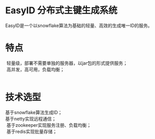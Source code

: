 # EasyID 分布式主键生成系统

EasyID是一个以snowflake算法为基础的轻量、高效的生成唯一ID的服务。<br/>

# 特点

  轻量级，部署不需要单独的服务器，以jar包的形式提供服务；<br/>
  高并发，高可用，负载均衡；<br/>
  
  
# 技术选型

  基于snowflake算法生成ID；<br/>
  基于netty实现远程通信；<br/>
  基于zookeeper实现服务注册、负载均衡；<br/>
  基于redis实现批量存储；<br/>
  
  



